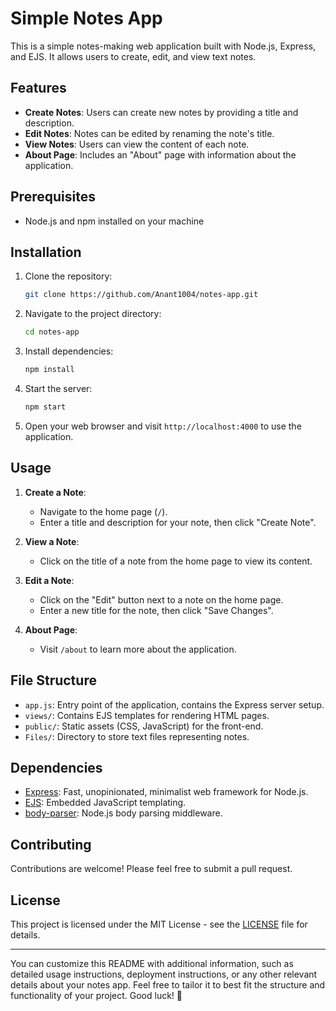 # Simple Notes App

This is a simple notes-making web application built with Node.js, Express, and EJS. It allows users to create, edit, and view text notes.

## Features

- **Create Notes**: Users can create new notes by providing a title and description.
- **Edit Notes**: Notes can be edited by renaming the note's title.
- **View Notes**: Users can view the content of each note.
- **About Page**: Includes an "About" page with information about the application.

## Prerequisites

- Node.js and npm installed on your machine

## Installation

1. Clone the repository:

   ```bash
   git clone https://github.com/Anant1004/notes-app.git
   ```

2. Navigate to the project directory:

   ```bash
   cd notes-app
   ```

3. Install dependencies:

   ```bash
   npm install
   ```

4. Start the server:

   ```bash
   npm start
   ```

5. Open your web browser and visit `http://localhost:4000` to use the application.

## Usage

1. **Create a Note**:
   - Navigate to the home page (`/`).
   - Enter a title and description for your note, then click "Create Note".

2. **View a Note**:
   - Click on the title of a note from the home page to view its content.

3. **Edit a Note**:
   - Click on the "Edit" button next to a note on the home page.
   - Enter a new title for the note, then click "Save Changes".

4. **About Page**:
   - Visit `/about` to learn more about the application.

## File Structure

- `app.js`: Entry point of the application, contains the Express server setup.
- `views/`: Contains EJS templates for rendering HTML pages.
- `public/`: Static assets (CSS, JavaScript) for the front-end.
- `Files/`: Directory to store text files representing notes.

## Dependencies

- [Express](https://www.npmjs.com/package/express): Fast, unopinionated, minimalist web framework for Node.js.
- [EJS](https://www.npmjs.com/package/ejs): Embedded JavaScript templating.
- [body-parser](https://www.npmjs.com/package/body-parser): Node.js body parsing middleware.

## Contributing

Contributions are welcome! Please feel free to submit a pull request.

## License

This project is licensed under the MIT License - see the [LICENSE](LICENSE) file for details.

---

You can customize this README with additional information, such as detailed usage instructions, deployment instructions, or any other relevant details about your notes app. Feel free to tailor it to best fit the structure and functionality of your project. Good luck! 🚀